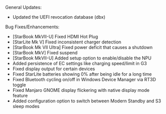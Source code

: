 General Updates:
* Updated the UEFI revocation database (dbx)

Bug Fixes/Enhancements:
* [StarBook MkVII-U] Fixed HDMI Hot Plug 
* [StarLite Mk V] Fixed inconsistent charger detection
* [StarBook Mk VII Ultra] Fixed power deficit that causes a shutdown
* [StarBook MkV] Fixed suspend
* [StarBook MkVII-U] Added setup option to enable/disable the NPU
* Added persistence of EC settings like charging speed/limit in G3
* Fixed display output for certain devices
* Fixed StarLite batteries showing 0% after being idle for a long time
* Fixed Bluetooth cycling on/off in Windows Device Manager via RT3D toggle
* Fixed Manjaro GNOME display flickering with native display mode feature
* Added configuration option to switch between Modern Standby and S3 sleep modes

